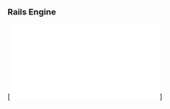 ### Rails Engine

[![Test Coverage](file:///Users/brianrippeto/Turing/3module/projects/rails_engine/coverage/index.html#_AllFiles)]
